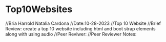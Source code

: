 # Top10Websites
//Bria Harrold Natalia Cardona
//Date:10-28-2023
//Top 10 Website
//Brief Review: create a top 10 website including html and boot strap elements along with using audio
//Peer Reviwer:
//Peer Reviewer Notes:
